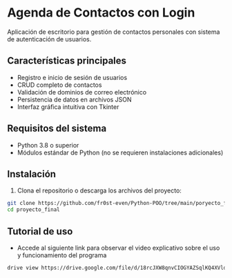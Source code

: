 # Agenda de Contactos con Login

Aplicación de escritorio para gestión de contactos personales con sistema de autenticación de usuarios.

## Características principales

- Registro e inicio de sesión de usuarios
- CRUD completo de contactos
- Validación de dominios de correo electrónico
- Persistencia de datos en archivos JSON
- Interfaz gráfica intuitiva con Tkinter

## Requisitos del sistema

- Python 3.8 o superior
- Módulos estándar de Python (no se requieren instalaciones adicionales)

## Instalación

1. Clona el repositorio o descarga los archivos del proyecto:

```bash
git clone https://github.com/fr0st-even/Python-POO/tree/main/poryecto_final
cd proyecto_final
```

## Tutorial de uso

- Accede al siguiente link para observar el video explicativo sobre el uso y funcionamiento del programa

```bash
drive view https://drive.google.com/file/d/18rcJXW8qnvCIOGYAZSqlKQ4XVldjZqha/view?usp=sharing
```
